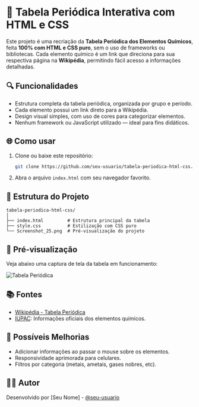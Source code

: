 
# 🧪 Tabela Periódica Interativa com HTML e CSS

Este projeto é uma recriação da **Tabela Periódica dos Elementos Químicos**, feita **100% com HTML e CSS puro**, sem o uso de frameworks ou bibliotecas. Cada elemento químico é um link que direciona para sua respectiva página na **Wikipédia**, permitindo fácil acesso a informações detalhadas.

## 🔍 Funcionalidades

- Estrutura completa da tabela periódica, organizada por grupo e período.
- Cada elemento possui um link direto para a Wikipédia.
- Design visual simples, com uso de cores para categorizar elementos.
- Nenhum framework ou JavaScript utilizado — ideal para fins didáticos.

## 🌐 Como usar

1. Clone ou baixe este repositório:
   ```bash
   git clone https://github.com/seu-usuario/tabela-periodica-html-css.git
   ```
2. Abra o arquivo `index.html` com seu navegador favorito.

## 🧱 Estrutura do Projeto

```
tabela-periodica-html-css/
│
├── index.html         # Estrutura principal da tabela
├── style.css          # Estilização com CSS puro
└── Screenshot_25.png  # Pré-visualização do projeto
```

## 📸 Pré-visualização

Veja abaixo uma captura de tela da tabela em funcionamento:

![Tabela Periódica](Screenshot_25.png)

## 📚 Fontes

- [Wikipédia - Tabela Periódica](https://pt.wikipedia.org/wiki/Tabela_peri%C3%B3dica)
- [IUPAC](https://iupac.org/): Informações oficiais dos elementos químicos.

## 🚀 Possíveis Melhorias

- Adicionar informações ao passar o mouse sobre os elementos.
- Responsividade aprimorada para celulares.
- Filtros por categoria (metais, ametais, gases nobres, etc).

## 👨‍💻 Autor

Desenvolvido por [Seu Nome] - [@seu-usuario](https://github.com/seu-usuario)
